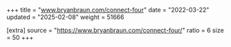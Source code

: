 +++
title = "www.bryanbraun.com/connect-four"
date = "2022-03-22"
updated = "2025-02-08"
weight = 51666

[extra]
source = "https://www.bryanbraun.com/connect-four/"
ratio = 6
size = 50
+++
